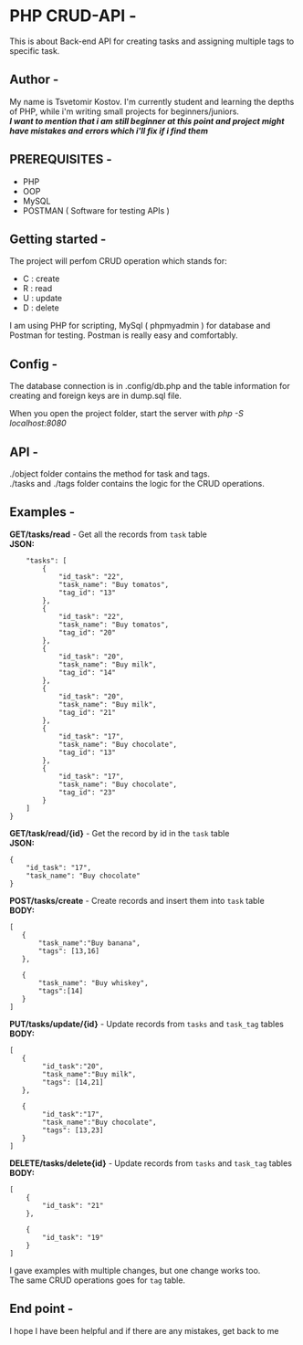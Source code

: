 # PHP CRUD-API -
This is about Back-end API for creating tasks and assigning multiple tags to specific task.

## Author -
My name is Tsvetomir Kostov. I'm currently student and learning the depths of PHP, while i'm writing small projects for beginners/juniors. <br>
***I want to mention that i am still beginner at this point and project might have mistakes and errors which i'll fix if i find them***

## PREREQUISITES -
- PHP
- OOP
- MySQL
- POSTMAN ( Software for testing APIs )

## Getting started -
The project will perfom CRUD operation which stands for:
- C : create
- R : read
- U : update
- D : delete

I am using PHP for scripting, MySql ( phpmyadmin ) for database and Postman for testing. Postman is really easy and comfortably.

## Config -
 The database connection is in .config/db.php and the table information for creating and foreign keys are in dump.sql file.
 
 When you open the project folder, start the server with  *php -S localhost:8080* 
 
## API - 
./object folder contains the method for task and tags. <br>
./tasks and ./tags folder contains the logic for the CRUD operations.

## Examples -

**GET/tasks/read** - Get all the records from `task` table <br>
**JSON:**
```{
    "tasks": [
        {
            "id_task": "22",
            "task_name": "Buy tomatos",
            "tag_id": "13"
        },
        {
            "id_task": "22",
            "task_name": "Buy tomatos",
            "tag_id": "20"
        },
        {
            "id_task": "20",
            "task_name": "Buy milk",
            "tag_id": "14"
        },
        {
            "id_task": "20",
            "task_name": "Buy milk",
            "tag_id": "21"
        },
        {
            "id_task": "17",
            "task_name": "Buy chocolate",
            "tag_id": "13"
        },
        {
            "id_task": "17",
            "task_name": "Buy chocolate",
            "tag_id": "23"
        }
    ]
}
```
**GET/task/read/{id}** - Get the record by id in the `task` table<br>
**JSON:**
```
{
    "id_task": "17",
    "task_name": "Buy chocolate"
}
```
**POST/tasks/create** - Create records and insert them into `task` table<br>
**BODY:**
```
[
   {
       "task_name":"Buy banana",
       "tags": [13,16]
   },

   {
       "task_name": "Buy whiskey",
       "tags":[14]
   }
]
```
**PUT/tasks/update/{id}** - Update records from `tasks` and `task_tag` tables <br>
**BODY:**
```
[
   {
        "id_task":"20",
        "task_name":"Buy milk",
        "tags": [14,21]
   },

   {
        "id_task":"17",
        "task_name":"Buy chocolate",
        "tags": [13,23]
   }
]
```
**DELETE/tasks/delete{id}** - Update records from `tasks` and `task_tag` tables <br>
**BODY:**
```
[
    {
        "id_task": "21"
    },

    {
        "id_task": "19"
    }
]
```

I gave examples with multiple changes, but one change works too. <br>
The same CRUD operations goes for `tag` table.

## End point -
I hope I have been helpful and if there are any mistakes, get back to me

